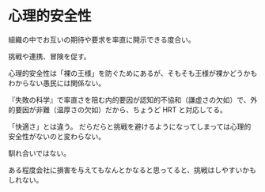 # 心理的安全性

組織の中でお互いの期待や要求を率直に開示できる度合い。

挑戦や連携、冒険を促す。

心理的安全性は「裸の王様」を防ぐためにあるが、そもそも王様が裸かどうかもわからない愚民には関係ない。

『失敗の科学』で率直さを阻む内的要因が認知的不協和（謙虚さの欠如）で、外的要因が非難（温厚さの欠如）だから、ちょうど HRT と対応してる。

「快適さ」とは違う。
だらだらと挑戦を避けるようになってしまっては心理的安全性がないのと変わらない。

馴れ合いではない。

ある程度会社に損害を与えてもなんとかなると思ってると、挑戦はしやすいかもしれない。
